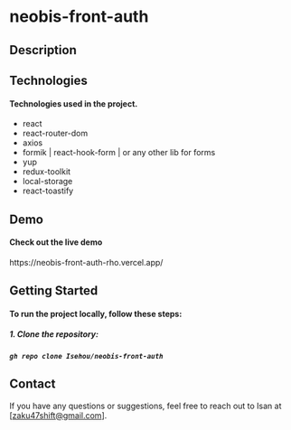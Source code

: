 <h1>neobis-front-auth</h1>

<h2>Description</h2>

<h2>Technologies</h2>

<h4>Technologies used in the project.</h4>

- react
- react-router-dom
- axios
- formik | react-hook-form | or any other lib for forms
- yup
- redux-toolkit
- local-storage
- react-toastify

<h2>Demo</h2>

<h4>Check out the live demo </h4>https://neobis-front-auth-rho.vercel.app/

<h2>Getting Started</h2>

<h4>To run the project locally, follow these steps:</h4>

<h5>1. Clone the repository:<h5>

    gh repo clone Isehou/neobis-front-auth

<h2>Contact</h2>

If you have any questions or suggestions, feel free to reach out to Isan at [zaku47shift@gmail.com].
